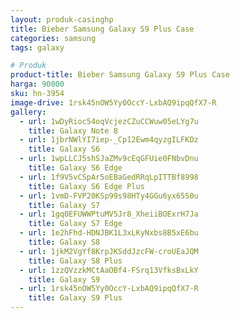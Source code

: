 ```yaml
---
layout: produk-casinghp
title: Bieber Samsung Galaxy S9 Plus Case
categories: samsung
tags: galaxy

# Produk
product-title: Bieber Samsung Galaxy S9 Plus Case
harga: 90000
sku: hn-3954
image-drive: 1rsk45nOW5Yy0OccY-LxbAQ9ipqQfX7-R
gallery:
  - url: 1wDyRioc54oqVcjezCZuCCWuw05eLYg7u
    title: Galaxy Note 8
  - url: 1jbrNWlYI7iep-_Cp12Ewm4qyzgILFKDz
    title: Galaxy S6
  - url: 1wpLLCJ5shSJaZMv9cEqGFUie0FNbvDnu
    title: Galaxy S6 Edge
  - url: 1f9V5vCSpAr5oEBaGedRRqLpITTBf8998
    title: Galaxy S6 Edge Plus
  - url: 1vmD-FVP20KSp99s98HTy4GGu6yx65S0u
    title: Galaxy S7
  - url: 1gq0EFUWWPtuMV5Jr8_XheiiBOExrH7Ja
    title: Galaxy S7 Edge
  - url: 1e2hFhd-HDNJBK1L3xLKyNxbs8B5xE6bu
    title: Galaxy S8
  - url: 1jkM2VgYf8KrpJKSddJzcFW-croUEaJQM
    title: Galaxy S8 Plus
  - url: 1zzQVzzkMCtAaOBf4-FSrq13VfksBxLkY
    title: Galaxy S9
  - url: 1rsk45nOW5Yy0OccY-LxbAQ9ipqQfX7-R
    title: Galaxy S9 Plus
---
```

